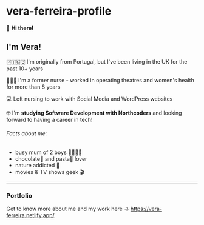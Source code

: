 # vera-ferreira-profile

👋 **Hi there!** 

I'm Vera!
-----------------

🇵🇹🇬🇧 I'm originally from Portugal, but I've been living in the UK for the past 10+ years 

👩🏻‍⚕️ I'm a former nurse - worked in operating theatres and women's health for more than 8 years 

💻 Left nursing to work with Social Media and WordPress websites 

🤓 I'm **studying Software Development with Northcoders** and looking forward to having a career in tech! 

###### Facts about me:
* busy mum of 2 boys 👨‍👩‍👦‍👦  
* chocolate🍫 and pasta🍝 lover 
* nature addicted 🌿 
* movies & TV shows geek 🎬 

---------------

### Portfolio

Get to know more about me and my work here -> https://vera-ferreira.netlify.app/
